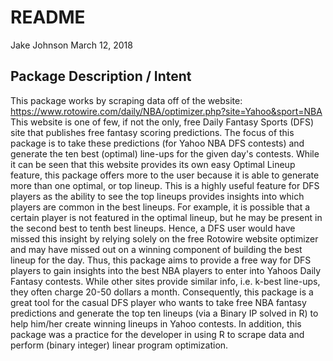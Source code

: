 README
================
Jake Johnson
March 12, 2018

Package Description / Intent
----------------------------

This package works by scraping data off of the website: <https://www.rotowire.com/daily/NBA/optimizer.php?site=Yahoo&sport=NBA> This website is one of few, if not the only, free Daily Fantasy Sports (DFS) site that publishes free fantasy scoring predictions. The focus of this package is to take these predictions (for Yahoo NBA DFS contests) and generate the ten best (optimal) line-ups for the given day's contests. While it can be seen that this website provides its own easy Optimal Lineup feature, this package offers more to the user because it is able to generate more than one optimal, or top lineup. This is a highly useful feature for DFS players as the ability to see the top lineups provides insights into which players are common in the best lineups. For example, it is possible that a certain player is not featured in the optimal lineup, but he may be present in the second best to tenth best lineups. Hence, a DFS user would have missed this insight by relying solely on the free Rotowire website optimizer and may have missed out on a winning component of building the best lineup for the day. Thus, this package aims to provide a free way for DFS players to gain insights into the best NBA players to enter into Yahoos Daily Fantasy contests. While other sites provide similar info, i.e. k-best line-ups, they often charge 20-50 dollars a month. Consequently, this package is a great tool for the casual DFS player who wants to take free NBA fantasy predictions and generate the top ten lineups (via a Binary IP solved in R) to help him/her create winning lineups in Yahoo contests. In addition, this package was a practice for the developer in using R to scrape data and perform (binary integer) linear program optimization.
